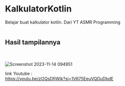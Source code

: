 # KalkulatorKotlin
Belajar buat kalkulator kotlin. Dari YT ASMR Programming
<br><br>
## Hasil tampilannya 
<br><br>
![Screenshot 2023-11-14 094951](https://github.com/AsrulHidayat/KalkulatorKotlin/assets/136725199/bfaa0562-3609-4f8c-a434-cbe77507f92c)


link Youtube : <br>
https://youtu.be/zl2QsDfiWjk?si=1V675EeuVQDuDbdE
